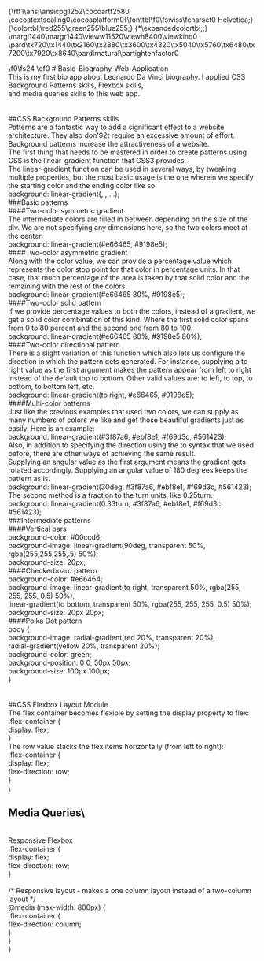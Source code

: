 {\rtf1\ansi\ansicpg1252\cocoartf2580
\cocoatextscaling0\cocoaplatform0{\fonttbl\f0\fswiss\fcharset0 Helvetica;}
{\colortbl;\red255\green255\blue255;}
{\*\expandedcolortbl;;}
\margl1440\margr1440\vieww11520\viewh8400\viewkind0
\pard\tx720\tx1440\tx2160\tx2880\tx3600\tx4320\tx5040\tx5760\tx6480\tx7200\tx7920\tx8640\pardirnatural\partightenfactor0

\f0\fs24 \cf0 # Basic-Biography-Web-Application\
This is my first bio app about Leonardo Da Vinci biography. I applied CSS Background Patterns skills, Flexbox skills, \
and media queries skills to this web app.\
\
\
##CSS Background Patterns skills\
Patterns are a fantastic way to add a significant effect to a website architecture. They also don\'92t require an excessive amount of effort.\
Background patterns increase the attractiveness of a website.\
The first thing that needs to be mastered in order to create patterns using CSS is the linear-gradient function that CSS3 provides. \
The linear-gradient function can be used in several ways, by tweaking multiple properties, but the most basic usage is the one wherein we specify \
the starting color and the ending color like so:\
background: linear-gradient(<starting-color>, <ending-color>, ...<other-colors>);\
###Basic patterns\
####Two-color symmetric gradient\
The intermediate colors are filled in between depending on the size of the div. We are not specifying any dimensions here, so the two colors meet at the center:\
background: linear-gradient(#e66465, #9198e5);\
####Two-color asymmetric gradient\
Along with the color value, we can provide a percentage value which represents the color stop point for that color in percentage units. In that case, that much percentage of the area is taken by that solid color and the remaining with the rest of the colors.\
background: linear-gradient(#e66465 80%, #9198e5);\
####Two-color solid pattern\
If we provide percentage values to both the colors, instead of a gradient, we get a solid color combination of this kind. Where the first solid color spans from 0 to 80 percent and the second one from 80 to 100.\
background: linear-gradient(#e66465 80%, #9198e5 80%);\
####Two-color directional pattern\
There is a slight variation of this function which also lets us configure the direction in which the pattern gets generated. For instance, supplying a to right value as the first argument makes the pattern appear from left to right instead of the default top to bottom. Other valid values are: to left, to top, to bottom, to bottom left, etc.\
background: linear-gradient(to right, #e66465, #9198e5);\
####Multi-color patterns\
Just like the previous examples that used two colors, we can supply as many numbers of colors we like and get those beautiful gradients just as easily. Here is an example:\
background: linear-gradient(#3f87a6, #ebf8e1, #f69d3c, #561423);\
Also, in addition to specifying the direction using the to syntax that we used before, there are other ways of achieving the same result.\
Supplying an angular value as the first argument means the gradient gets rotated accordingly. Supplying an angular value of 180 degrees keeps the pattern as is.\
background: linear-gradient(30deg, #3f87a6, #ebf8e1, #f69d3c, #561423);\
The second method is a fraction to the turn units, like 0.25turn.\
background: linear-gradient(0.33turn, #3f87a6, #ebf8e1, #f69d3c, #561423);\
###Intermediate patterns\
####Vertical bars\
background-color: #00ccd6;\
background-image: linear-gradient(90deg, transparent 50%, rgba(255,255,255,.5) 50%);\
background-size: 20px;\
####Checkerboard pattern\
background-color: #e66464;\
background-image: linear-gradient(to right, transparent 50%, rgba(255, 255, 255, 0.5) 50%),\
linear-gradient(to bottom, transparent 50%, rgba(255, 255, 255, 0.5) 50%);\
background-size: 20px 20px;\
####Polka Dot pattern\
body \{\
  background-image: radial-gradient(red 20%, transparent 20%),\
      radial-gradient(yellow 20%, transparent 20%);\
  background-color: green;\
  background-position: 0 0, 50px 50px;\
  background-size: 100px 100px;\
\}\
\
\
##CSS Flexbox Layout Module\
The flex container becomes flexible by setting the display property to flex: \
.flex-container \{\
  display: flex;\
\}\
The row value stacks the flex items horizontally (from left to right):\
.flex-container \{\
  display: flex;\
  flex-direction: row;\
\}\
\
## Media Queries\
\
Responsive Flexbox\
.flex-container \{\
  display: flex;\
  flex-direction: row;\
\}\
\
/* Responsive layout - makes a one column layout instead of a two-column layout */\
@media (max-width: 800px) \{\
  .flex-container \{\
    flex-direction: column;\
  \}\
\}\
}